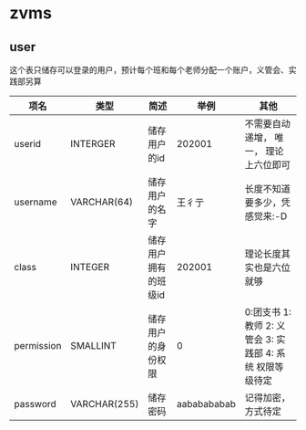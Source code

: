 # zvms
## user

这个表只储存可以登录的用户，预计每个班和每个老师分配一个账户，义管会、实践部另算

项名 | 类型 | 简述 | 举例 | 其他 
-|-|-|-|-
userid | INTERGER | 储存用户的id | 202001 | 不需要自动递增， 唯一， 理论上六位即可
username | VARCHAR(64) | 储存用户的名字 | 王彳亍 | 长度不知道要多少，凭感觉来:-D
class | INTEGER | 储存用户拥有的班级id | 202001 | 理论长度其实也是六位就够
permission | SMALLINT | 储存用户的身份权限 | 0 | 0:团支书 1: 教师 2: 义管会 3: 实践部 4: 系统 权限等级待定
password | VARCHAR(255) | 储存密码 | aababababab | 记得加密，方式待定